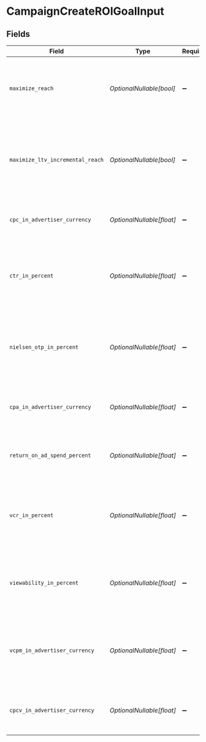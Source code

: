 # CampaignCreateROIGoalInput


## Fields

| Field                                                                                              | Type                                                                                               | Required                                                                                           | Description                                                                                        |
| -------------------------------------------------------------------------------------------------- | -------------------------------------------------------------------------------------------------- | -------------------------------------------------------------------------------------------------- | -------------------------------------------------------------------------------------------------- |
| `maximize_reach`                                                                                   | *OptionalNullable[bool]*                                                                           | :heavy_minus_sign:                                                                                 | Reach as many unique users as possible in your intended audience.                                  |
| `maximize_ltv_incremental_reach`                                                                   | *OptionalNullable[bool]*                                                                           | :heavy_minus_sign:                                                                                 | The goal is to reach as many users as possible beyond those who have already reached on Linear TV. |
| `cpc_in_advertiser_currency`                                                                       | *OptionalNullable[float]*                                                                          | :heavy_minus_sign:                                                                                 | The Cost Per Click goal (in the Advertiser currency).                                              |
| `ctr_in_percent`                                                                                   | *OptionalNullable[float]*                                                                          | :heavy_minus_sign:                                                                                 | The Click Through Rate goal (in percent), for example, 1 = 1% (1 in 100).                          |
| `nielsen_otp_in_percent`                                                                           | *OptionalNullable[float]*                                                                          | :heavy_minus_sign:                                                                                 | The Nielsen On Target Percentage goal (in percent), for example, 1 = 1% (1 in 100).                |
| `cpa_in_advertiser_currency`                                                                       | *OptionalNullable[float]*                                                                          | :heavy_minus_sign:                                                                                 | The Cost Per Acquisition goal (in the Advertiser currency).                                        |
| `return_on_ad_spend_percent`                                                                       | *OptionalNullable[float]*                                                                          | :heavy_minus_sign:                                                                                 | The Return on Ad Spend goal (in percent of ad spend).                                              |
| `vcr_in_percent`                                                                                   | *OptionalNullable[float]*                                                                          | :heavy_minus_sign:                                                                                 | The Video Completion Rate goal (in percent), for example, 1 = 1% (1 in 100).                       |
| `viewability_in_percent`                                                                           | *OptionalNullable[float]*                                                                          | :heavy_minus_sign:                                                                                 | The Viewability goal (in percent), for example, 1 = 1% (1 in 100).                                 |
| `vcpm_in_advertiser_currency`                                                                      | *OptionalNullable[float]*                                                                          | :heavy_minus_sign:                                                                                 | The Estimated Viewable Cost Per Mille (thousand) goal (in the Advertiser currency).                |
| `cpcv_in_advertiser_currency`                                                                      | *OptionalNullable[float]*                                                                          | :heavy_minus_sign:                                                                                 | Cost Per Completed View goal (in the Advertiser currency).                                         |